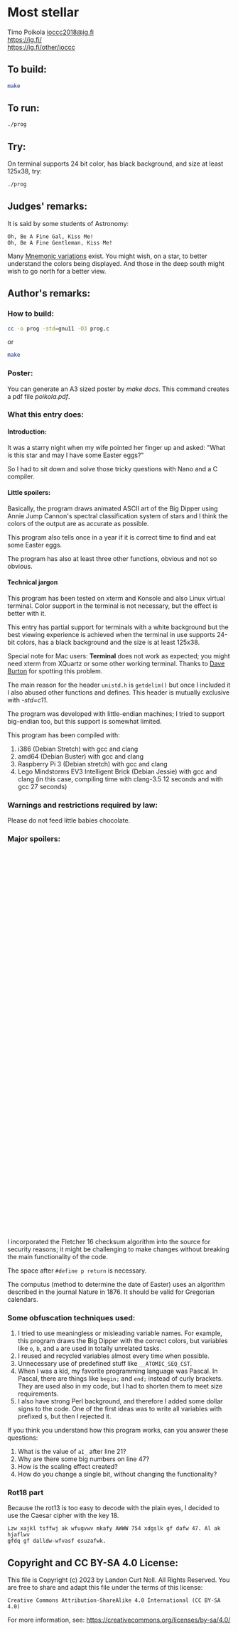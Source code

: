 # Most stellar

Timo Poikola <ioccc2018@ig.fi>  
<https://ig.fi/>  
<https://ig.fi/other/ioccc>


## To build:

```sh
make
```


## To run:

```sh
./prog
```


## Try:

On terminal supports 24 bit color, has black background, and size at least 125x38, try:

```sh
./prog
```


## Judges' remarks:

It is said by some students of Astronomy:

    Oh, Be A Fine Gal, Kiss Me!
    Oh, Be A Fine Gentleman, Kiss Me!

Many [Mnemonic variations](http://www.star.ucl.ac.uk/%7Epac/obafgkmrns.html) exist.
You might wish, on a star, to better understand the colors being displayed.
And those in the deep south might wish to go north for a better view.


## Author's remarks:

### How to build:

```sh
cc -o prog -std=gnu11 -O3 prog.c
```

or

```sh
make
```

### Poster:

You can generate an A3 sized poster by _make docs_. This command creates a pdf
file _poikola.pdf_.

### What this entry does:

#### Introduction:
It was a starry night when my wife pointed her finger up and asked: "What is
this star and may I have some Easter eggs?"

So I had to sit down and solve those tricky questions with Nano and a C
compiler.

#### Little spoilers:

Basically, the program draws animated ASCII art of the Big Dipper using Annie
Jump Cannon's spectral classification system of stars and I think the colors of
the output are as accurate as possible.

This program also tells once in a year if it is correct time to find and eat
some Easter eggs.

The program has also at least three other functions, obvious and not so obvious.

#### Technical jargon
This program has been tested on xterm and Konsole and also Linux virtual
terminal. Color support in the terminal is not necessary, but the effect is
better with it.

This entry has partial support for terminals with a white background but the
best viewing experience is achieved when the terminal in use supports 24-bit
colors, has a black background and the size is at least 125x38.

Special note for Mac users: __Terminal__ does not work as expected; you might
need xterm from XQuartz or some other working terminal. Thanks to [Dave
Burton](/winners.html#Dave_Burton) for spotting this problem.

The main reason for the header `unistd.h` is `getdelim()` but once I included it
I also abused other functions and defines. This header is mutually exclusive
with _-std=c11_.

The program was developed with little-endian machines; I tried to support
big-endian too, but this support is somewhat limited.

This program has been compiled with:

1. i386 (Debian Stretch) with gcc and clang
2. amd64 (Debian Buster) with gcc and clang
3. Raspberry Pi 3 (Debian stretch) with gcc and clang
4. Lego Mindstorms EV3 Intelligent Brick (Debian Jessie) with gcc and clang (in
this case, compiling time with clang-3.5 12 seconds and with gcc 27 seconds)

### Warnings and restrictions required by law:
Please do not feed little babies chocolate.

### Major spoilers:
<div style="margin-bottom:61em;">&nbsp;</div>

I incorporated the Fletcher 16 checksum algorithm into the source for security
reasons; it might be challenging to make changes without breaking the main
functionality of the code.

The space after `#define p return` is necessary.

The computus (method to determine the date of Easter) uses an algorithm
described in the journal Nature in 1876. It should be valid for Gregorian
calendars.

### Some obfuscation techniques used:

1. I tried to use meaningless or misleading variable names. For example, this
program draws the Big Dipper with the correct colors, but variables like `o`,
`b`, and `a` are used in totally unrelated tasks.
2. I reused and recycled variables almost every time when possible.
3. Unnecessary use of predefined stuff like `__ATOMIC_SEQ_CST`.
4. When I was a kid, my favorite programming language was Pascal. In Pascal,
there are things like `begin;` and `end;` instead of curly brackets. They are
used also in my code, but I had to shorten them to meet size requirements.
5. I also have strong Perl background, and therefore I added some dollar signs
to the code. One of the first ideas was to write all variables with prefixed
`$`, but then I rejected it.

If you think you understand how this program works, can you answer these
questions:

1. What is the value of `aI_` after line 21?
2. Why are there some big numbers on line 47?
3. How is the scaling effect created?
4. How do you change a single bit, without changing the functionality?


### Rot18 part

Because the rot13 is too easy to decode with the plain eyes, I decided to use
the Caesar cipher with the key 18.

    Lzw xajkl tsffwj ak wfugvwv mkafy AWWW 754 xdgslk gf dafw 47. Al ak hjaflwv
    gfdq gf dalldw-wfvasf esuzafwk.


## Copyright and CC BY-SA 4.0 License:

This file is Copyright (c) 2023 by Landon Curt Noll.  All Rights Reserved.
You are free to share and adapt this file under the terms of this license:

    Creative Commons Attribution-ShareAlike 4.0 International (CC BY-SA 4.0)

For more information, see: https://creativecommons.org/licenses/by-sa/4.0/
